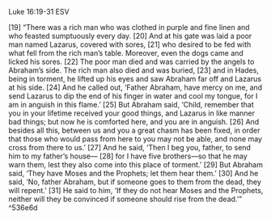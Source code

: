 Luke 16:19-31 ESV

[19]  “There was a rich man who was clothed in purple and fine linen and who feasted sumptuously every day. [20] And at his gate was laid a poor man named Lazarus, covered with sores, [21] who desired to be fed with what fell from the rich man’s table. Moreover, even the dogs came and licked his sores. [22] The poor man died and was carried by the angels to Abraham’s side. The rich man also died and was buried, [23] and in Hades, being in torment, he lifted up his eyes and saw Abraham far off and Lazarus at his side. [24] And he called out, ‘Father Abraham, have mercy on me, and send Lazarus to dip the end of his finger in water and cool my tongue, for I am in anguish in this flame.’ [25] But Abraham said, ‘Child, remember that you in your lifetime received your good things, and Lazarus in like manner bad things; but now he is comforted here, and you are in anguish. [26] And besides all this, between us and you a great chasm has been fixed, in order that those who would pass from here to you may not be able, and none may cross from there to us.’ [27] And he said, ‘Then I beg you, father, to send him to my father’s house— [28] for I have five brothers—so that he may warn them, lest they also come into this place of torment.’ [29] But Abraham said, ‘They have Moses and the Prophets; let them hear them.’ [30] And he said, ‘No, father Abraham, but if someone goes to them from the dead, they will repent.’ [31] He said to him, ‘If they do not hear Moses and the Prophets, neither will they be convinced if someone should rise from the dead.’” ^536e6d